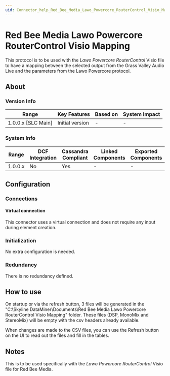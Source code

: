 ```yaml
---
uid: Connector_help_Red_Bee_Media_Lawo_Powercore_RouterControl_Visio_Mapping
---
```


# Red Bee Media Lawo Powercore RouterControl Visio Mapping

This protocol is to be used with the *Lawo Powercore RouterControl* Visio file to have a mapping between the selected output from the Grass Valley Audio Live and the parameters from the Lawo Powercore protocol.

## About

### Version Info

| Range                | Key Features     | Based on     | System Impact     |
|----------------------|------------------|--------------|-------------------|
| 1.0.0.x [SLC Main]   | Initial version  | -            | -                 |

### System Info

| Range     | DCF Integration     | Cassandra Compliant     | Linked Components     | Exported Components     |
|-----------|---------------------|-------------------------|-----------------------|-------------------------|
| 1.0.0.x   | No                  | Yes                     | -                     | -                       |

## Configuration

### Connections

#### Virtual connection

This connector uses a virtual connection and does not require any input during element creation.

### Initialization

No extra configuration is needed.

### Redundancy

There is no redundancy defined.

## How to use

On startup or via the refresh button, 3 files will be generated in the "C:\Skyline DataMiner\Documents\Red Bee Media Lawo Powercore RouterControl Visio Mapping" folder. These files (DSP, MonoMix and StereoMix) will be empty with the csv headers already available.

When changes are made to the CSV files, you can use the Refresh button on the UI to read out the files and fill in the tables.

## Notes

This is to be used specifically with the *Lawo Powercore RouterControl* Visio file for Red Bee Media.
